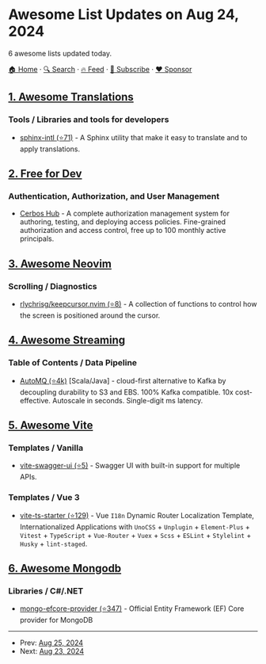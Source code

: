 # Awesome List Updates on Aug 24, 2024

6 awesome lists updated today.

[🏠 Home](/README.md) · [🔍 Search](https://www.trackawesomelist.com/search/) · [🔥 Feed](https://www.trackawesomelist.com/rss.xml) · [📮 Subscribe](https://trackawesomelist.us17.list-manage.com/subscribe?u=d2f0117aa829c83a63ec63c2f&id=36a103854c) · [❤️  Sponsor](https://github.com/sponsors/theowenyoung)



## [1. Awesome Translations](/content/mbiesiad/awesome-translations/README.md)

### Tools / Libraries and tools for developers

*   [sphinx-intl (⭐71)](https://github.com/sphinx-doc/sphinx-intl) - A Sphinx utility that make it easy to translate and to apply translations.

## [2. Free for Dev](/content/ripienaar/free-for-dev/README.md)

### Authentication, Authorization, and User Management

*   [Cerbos Hub](https://www.cerbos.dev/product-cerbos-hub) - A complete authorization management system for authoring, testing, and deploying access policies. Fine-grained authorization and access control, free up to 100 monthly active principals.

## [3. Awesome Neovim](/content/rockerBOO/awesome-neovim/README.md)

### Scrolling / Diagnostics

*   [rlychrisg/keepcursor.nvim (⭐8)](https://github.com/rlychrisg/keepcursor.nvim) - A collection of functions to control how the screen is positioned around the cursor.

## [4. Awesome Streaming](/content/manuzhang/awesome-streaming/README.md)

### Table of Contents / Data Pipeline

*   [AutoMQ (⭐4k)](https://github.com/AutoMQ/automq) \[Scala/Java] - cloud-first alternative to Kafka by decoupling durability to S3 and EBS. 100% Kafka compatible. 10x cost-effective. Autoscale in seconds. Single-digit ms latency.

## [5. Awesome Vite](/content/vitejs/awesome-vite/README.md)

### Templates / Vanilla

*   [vite-swagger-ui (⭐5)](https://github.com/lukefernandez/vite-swagger-ui) - Swagger UI with built-in support for multiple APIs.

### Templates / Vue 3

*   [vite-ts-starter (⭐129)](https://github.com/pdsuwwz/vite-ts-starter) - Vue `I18n` Dynamic Router Localization Template, Internationalized Applications with `UnoCSS` + `Unplugin` + `Element-Plus` + `Vitest` + `TypeScript` + `Vue-Router` + `Vuex` + `Scss` + `ESLint` + `Stylelint` + `Husky` + `lint-staged`.

## [6. Awesome Mongodb](/content/ramnes/awesome-mongodb/README.md)

### Libraries / C#/.NET

*   [mongo-efcore-provider (⭐347)](https://github.com/mongodb/mongo-efcore-provider) - Official Entity Framework (EF) Core provider for MongoDB

---

- Prev: [Aug 25, 2024](/content/2024/08/25/README.md)
- Next: [Aug 23, 2024](/content/2024/08/23/README.md)